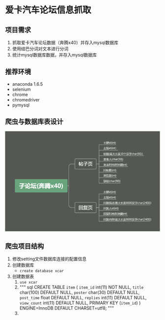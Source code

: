 # 爱卡汽车论坛信息抓取

## 项目需求

1. 抓取爱卡汽车论坛数据（奔腾x40）并存入mysql数据库
2. 使用结巴分词对文本进行分词
3. 统计mysql数据库数据，并存入mysql数据库

## 推荐环境

- anaconda 1.6.5
- selenium
- chrome
- chromedriver
- pymysql

## 爬虫与数据库表设计

![数据表设计](https://github.com/xiaofang-git/xcar/blob/master/png/%E5%AD%90%E8%AE%BA%E5%9D%9B(%E5%A5%94%E8%85%BEx40).png)

## 爬虫项目结构

1. 修改setting文件数据库连接的配置信息
2. 创建数据库
    - `create database xcar`
3. 创建数据表
    1. `use xcar`
    2. """ sql
    CREATE TABLE `item` (
  `item_id` int(11) NOT NULL,
  `title` char(100) DEFAULT NULL,
  `poster` char(30) DEFAULT NULL,
  `post_time` float DEFAULT NULL,
  `replies` int(11) DEFAULT NULL,
  `view_count` int(11) DEFAULT NULL,
  PRIMARY KEY (`item_id`)
) ENGINE=InnoDB DEFAULT CHARSET=utf8;
"""
    3.
